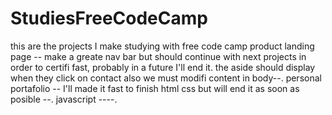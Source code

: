 # StudiesFreeCodeCamp
this are the projects I make studying with free code camp
product landing page -- make a greate nav bar but should continue with next projects in order to certifi fast, probably in a future I'll end it.
the aside should display when they click on contact also we must modifi content in body--.
personal portafolio -- I'll made it fast to finish html css but will end it as soon as posible --.
javascript ----.